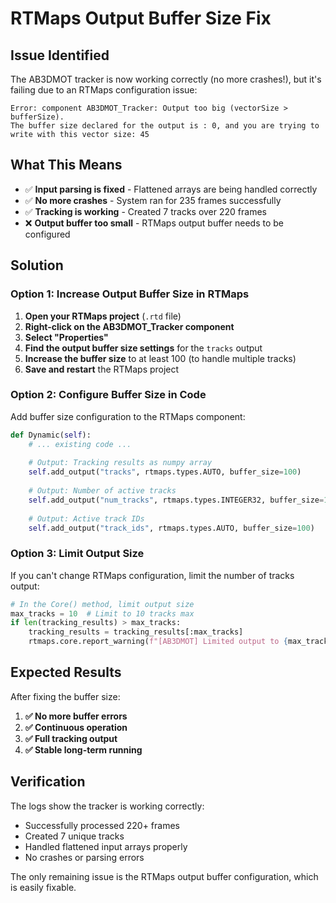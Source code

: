 # RTMaps Output Buffer Size Fix

## Issue Identified

The AB3DMOT tracker is now working correctly (no more crashes!), but it's failing due to an RTMaps configuration issue:

```
Error: component AB3DMOT_Tracker: Output too big (vectorSize > bufferSize). 
The buffer size declared for the output is : 0, and you are trying to write with this vector size: 45
```

## What This Means

- ✅ **Input parsing is fixed** - Flattened arrays are being handled correctly
- ✅ **No more crashes** - System ran for 235 frames successfully  
- ✅ **Tracking is working** - Created 7 tracks over 220 frames
- ❌ **Output buffer too small** - RTMaps output buffer needs to be configured

## Solution

### Option 1: Increase Output Buffer Size in RTMaps

1. **Open your RTMaps project** (`.rtd` file)
2. **Right-click on the AB3DMOT_Tracker component**
3. **Select "Properties"**
4. **Find the output buffer size settings** for the `tracks` output
5. **Increase the buffer size** to at least 100 (to handle multiple tracks)
6. **Save and restart** the RTMaps project

### Option 2: Configure Buffer Size in Code

Add buffer size configuration to the RTMaps component:

```python
def Dynamic(self):
    # ... existing code ...
    
    # Output: Tracking results as numpy array
    self.add_output("tracks", rtmaps.types.AUTO, buffer_size=100)
    
    # Output: Number of active tracks  
    self.add_output("num_tracks", rtmaps.types.INTEGER32, buffer_size=10)
    
    # Output: Active track IDs
    self.add_output("track_ids", rtmaps.types.AUTO, buffer_size=100)
```

### Option 3: Limit Output Size

If you can't change RTMaps configuration, limit the number of tracks output:

```python
# In the Core() method, limit output size
max_tracks = 10  # Limit to 10 tracks max
if len(tracking_results) > max_tracks:
    tracking_results = tracking_results[:max_tracks]
    rtmaps.core.report_warning(f"[AB3DMOT] Limited output to {max_tracks} tracks")
```

## Expected Results

After fixing the buffer size:

1. **✅ No more buffer errors**
2. **✅ Continuous operation** 
3. **✅ Full tracking output**
4. **✅ Stable long-term running**

## Verification

The logs show the tracker is working correctly:
- Successfully processed 220+ frames
- Created 7 unique tracks
- Handled flattened input arrays properly
- No crashes or parsing errors

The only remaining issue is the RTMaps output buffer configuration, which is easily fixable.

